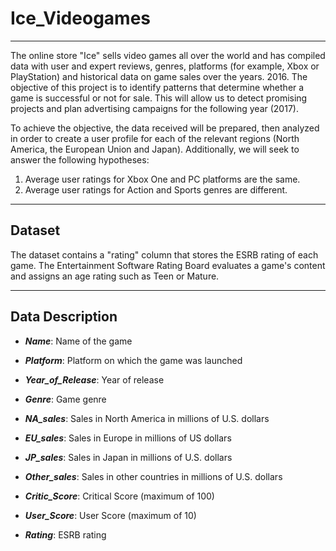 # Ice_Videogames

---
The online store "Ice" sells video games all over the world and has compiled data with user and expert reviews, genres, platforms (for example, Xbox or PlayStation) and historical data on game sales over the years. 2016. 
The objective of this project is to identify patterns that determine whether a game is successful or not for sale. This will allow us to detect promising projects and plan advertising campaigns for the following year (2017).

To achieve the objective, the data received will be prepared, then analyzed in order to create a user profile for each of the relevant regions (North America, the European Union and Japan). Additionally, we will seek to answer the following hypotheses:
1. Average user ratings for Xbox One and PC platforms are the same.
2. Average user ratings for Action and Sports genres are different.
___

## Dataset
The dataset contains a "rating" column that stores the ESRB rating of each game. The Entertainment Software Rating Board evaluates a game's content and assigns an age rating such as Teen or Mature.
___
## Data Description
- ***Name***: Name of the game

- ***Platform***: Platform on which the game was launched

- ***Year_of_Release***: Year of release

- ***Genre***: Game genre 

- ***NA_sales***: Sales in North America in millions of U.S. dollars

- ***EU_sales***: Sales in Europe in millions of US dollars

- ***JP_sales***: Sales in Japan in millions of U.S. dollars 

- ***Other_sales***: Sales in other countries in millions of U.S. dollars

- ***Critic_Score***: Critical Score (maximum of 100)

- ***User_Score***: User Score (maximum of 10)

- ***Rating***: ESRB rating
